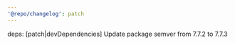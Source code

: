 ```yaml
---
'@repo/changelog': patch
---
```


deps: [patch|devDependencies] Update package semver from 7.7.2 to 7.7.3
